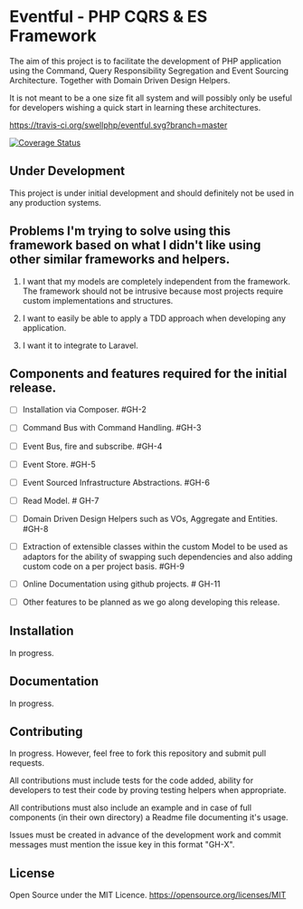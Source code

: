 # Eventful - PHP CQRS & ES Framework

The aim of this project is to facilitate the development of PHP application using the Command, Query Responsibility Segregation and Event Sourcing Architecture. Together with Domain Driven Design Helpers.

It is not meant to be a one size fit all system and will possibly only be useful for developers wishing a quick start in learning these architectures.

https://travis-ci.org/swellphp/eventful.svg?branch=master

[![Coverage Status](https://coveralls.io/repos/github/swellphp/eventful/badge.svg?branch=master)](https://coveralls.io/github/swellphp/eventful?branch=master)

## Under Development

This project is under initial development and should definitely not be used in any production systems.

## Problems I'm trying to solve using this framework based on what I didn't like using other similar frameworks and helpers.

1) I want that my models are completely independent from the framework.
The framework should not be intrusive because most projects require custom implementations and structures.

2) I want to easily be able to apply a TDD approach when developing any application.
3) I want it to integrate to Laravel.


## Components and features required for the initial release.

- [ ] Installation via Composer. #GH-2

- [ ] Command Bus with Command Handling. #GH-3

- [ ] Event Bus, fire and subscribe. #GH-4

- [ ] Event Store. #GH-5

- [ ] Event Sourced Infrastructure Abstractions. #GH-6

- [ ] Read Model. # GH-7

- [ ] Domain Driven Design Helpers such as VOs, Aggregate and Entities. #GH-8

- [ ] Extraction of extensible classes within the custom Model to be used as adaptors for the ability of swapping such dependencies and also adding custom code on a per project basis. #GH-9

- [ ] Online Documentation using github projects. # GH-11

- [ ] Other features to be planned as we go along developing this release.

## Installation

In progress.

## Documentation

In progress.

## Contributing

In progress. However, feel free to fork this repository and submit pull requests.

All contributions must include tests for the code added, ability for developers to test their code by proving testing helpers when appropriate.

All contributions must also include an example and in case of full components (in their own directory) a Readme file documenting it's usage.

Issues must be created in advance of the development work and commit messages must mention the issue key in this format "GH-X".

## License

Open Source under the MIT Licence. https://opensource.org/licenses/MIT

